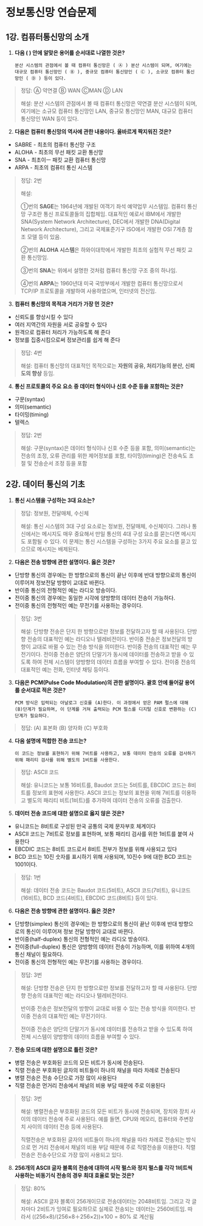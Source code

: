 # 정보통신망 연습문제

## 1강. 컴퓨터통신망의 소개

1. **다음 ( ) 안에 알맞은 용어를 순서대로 나열한 것은?**

   `분산 시스템의 관점에서 볼 때 컴퓨터 통신망은 ( Ⓐ ) 분산 시스템이 되며, 여기에는 대규모 컴퓨터 통신망인 ( Ⓑ ), 중규모 컴퓨터 통신망인 ( Ⓒ ), 소규모 컴퓨터 통신망인 ( Ⓓ ) 등이 있다.`

> 정답: Ⓐ 약연결    Ⓑ WAN    ⒸMAN    Ⓓ LAN
>
> 해설: 분산 시스템의 관점에서 볼 때 컴퓨터 통신망은 약연결 분산 시스템이 되며, 여기에는 소규모 컴퓨터 통신망인 LAN, 중규모 통신망인 MAN, 대규모 컴퓨터 통신망인 WAN 등이 있다.



2. **다음은 컴퓨터 통신망의 역사에 관한 내용이다. 올바르게 짝지워진 것은?**

- SABRE - 최초의 컴퓨터 통신망 구조
- ALOHA - 최초의 무선 패킷 교환 통신망
- SNA - 최초이ㅡ 패킷 교환 컴퓨터 통신망
- ARPA - 최초의 컴퓨터 통신 시스템

> 정답: 2번
>
> 해설: 
>
> ①번의 **SAGE**는 1964년에 개발된 여객기 좌석 예약업무 시스템임. 컴퓨터 통신망 구조란 통신 프로토콜들의 집합체임. 대표적인 예로서 IBM에서 개발한 SNA(System Network Architecture), DEC에서 개발한 DNA(Digital Network Architecture), 그리고 국제표준기구 ISO에서 개발한 OSI 7계층 참조 모델 등이 있음.
>
> ②번의 **ALOHA 시스템**은 하와이대학에서 개발한 최초의 실험적 무선 패킷 교환 통신망임.
>
> ③번의 **SNA**는 위에서 설명한 것처럼 컴퓨터 통신망 구조 중의 하나임.
>
> ④번의 **ARPA**는 1960년대 미국 국방부에서 개발한 컴퓨터 통신망으로서 TCP/IP 프로토콜을 개발하여 사용하였으며, 인터넷의 전신임.



3. **컴퓨터 통신망의 목적과 거리가 가장 먼 것은?**

- 신뢰도를 향상시킬 수 있다
- 여러 지역간의 자원을 서로 공유할 수 있다
- 원격으로 컴퓨터 처리가 가능하도록 해 준다
- 정보를 집중시킴으로써 정보관리를 쉽게 해 준다

> 정답: 4번
>
> 해설: 컴퓨터 통신망의 대표적인 목적으로는 **자원의 공유, 처리기능의 분산, 신뢰도의 향상** 등임.



4. **통신 프로토콜의 주요 요소 중 데이터 형식이나 신호 수준 등을 포함하는 것은?**

- 구문(syntax)
- 의미(semantic)
- 타이밍(timing)
- 텔렉스

> 정답: 2번
>
> 해설: 구문(syntax)은 데이터 형식이나 신호 수준 등을 포함, 의미(semantic)는 전송의 조정, 오류 관리를 위한 제어정보를 포함, 타이밍(timing)은 전송속도 조절 및 전송순서 조정 등을 포함





## 2강. 데이터 통신의 기초

1. **통신 시스템을 구성하는 3대 요소는?**

> 정답: 정보원, 전달매체, 수신체
>
> 해설: 통신 시스템의 3대 구성 요소로는 정보원, 전달매체, 수신체이다. 그러나 통신에서는 메시지도 매우 중요해서 만일 통신의 4대 구성 요소를 묻는다면 메시지도 포함될 수 있다. 이 문제는 통신 시스템을 구성하는 3가지 주요 요소를 묻고 있으므로 메시지는 배제된다.



2. **다음은 전송 방향에 관한 설명이다. 옳은 것은?**

- 단방향 통신의 경우에는 한 방향으로의 통신이 끝난 이후에 반대 방향으로의 통신이 이루어져 정보전달 방향이 교대로 바뀐다.
- 반이중 통신의 전형적인 예는 라디오 방송이다.
- 전이중 통신의 경우에는 동일한 시각에 양방향의 데이터 전송이 가능하다.
- 전이중 통신의 전형적인 예는 무전기를 사용하는 경우이다.

> 정답: 3번
>
> 해설: 단방향 전송은 단지 한 방향으로만 정보를 전달하고자 할 때 사용된다. 단방향 전송의 대표적인 예는 라디오나 텔레비전이다. 반이중 전송은 정보전달의 방향이 교대로 바뀔 수 있는 전송 방식을 의미한다. 반이중 전송의 대표적인 예는 무전기이다. 전이중 전송은 양단의 단말기가 동시에 데이터를 전송하고 받을 수 있도록 하여 전체 시스템이 양방향의 데이터 흐름을 부여할 수 있다. 전이중 전송의 대표적인 예는 전화, 인터넷 채팅 등이다.



3. **다음은 PCM(Pulse Code Modulation)의 관한 설명이다. 괄호 안에 들어갈 용어를 순서대로 적은 것은?**

   `PCM 방식은 입력되는 아날로그 신호를 (A)한다. 이 과정에서 얻은 PAM 펄스에 대해 (B)단계가 필요하며, 이 단계를 거쳐 출력되는 PCM 펄스를 디지털 신호로 변환하는 (C)단계가 필요하다. `

> 정답: (A) 표본화 (B) 양자화 (C) 부호화



4. **다음 설명에 적합한 전송 코드는?**

   `이 코드는 정보를 표현하기 위해 7비트를 사용하고, 보통 데이터 전송의 오류를 검사하기 위해 패리티 검사를 위해 별도의 1비트를 사용한다. `

> 정답: ASCII 코드
>
> 해설: 유니코드는 보통 16비트를, Baudot 코드는 5비트를, EBCDIC 코드는 8비트를 정보의 표현에 사용한다. ASCII 코드는 정보의 표현을 위해 7비트를 이용하고 별도의 패리티 비트(1비트)를 추가하여 데이터 전송의 오류를 검출한다.



5. **데이터 전송 코드에 대한 설명으로 옳지 않은 것은?**

- 유니코드는 8비트로 구성된 만국 공통의 국제 문자부호 체계이다
- ASCII 코드는 7비트로 정보를 표현하며, 보통 패리티 검사를 위한 1비트를 붙여 사용한다
- EBCDIC 코드는 8비트 코드로서 8비트 전부가 정보를 위해 사용되고 있다
- BCD 코드는 10진 숫자를 표시하기 위해 사용되며, 10진수 9에 대한 BCD 코드는 1001이다. 

> 정답: 1번
>
> 해설: 데이터 전송 코드는 Baudot 코드(5비트), ASCII 코드(7비트), 유니코드(16비트), BCD 코드(4비트), EBCDIC 코드(8비트) 등이 있다.



6. **다음은 전송 방향에 관한 설명이다. 옳은 것은?**

- 단방향(simplex) 통신의 경우에는 한 방향으로의 통신이 끝난 이후에 반대 방향으로의 통신이 이루어져 정보 전달 방향이 교대로 바뀐다.
- 반이중(half-duplex) 통신의 전형적인 예는 라디오 방송이다.
- 전이중(full-duplex) 통신은 양방향의 데이터 전송이 가능하며, 이를 위하여 4개의 통신 채널이 필요하다.
- 전이중 통신의 전형적인 예는 무전기를 사용하는 경우이다.

> 정답: 3번
>
> 해설: 단방향 전송은 단지 한 방향으로만 정보를 전달하고자 할 때 사용된다. 단방향 전송의 대표적인 예는 라디오나 텔레비전이다. 
>
> 반이중 전송은 정보전달의 방향이 교대로 바뀔 수 있는 전송 방식을 의미한다. 반이중 전송의 대표적인 예는 무전기이다. 
>
> 전이중 전송은 양단의 단말기가 동시에 데이터를 전송하고 받을 수 있도록 하여 전체 시스템이 양방향의 데이터 흐름을 부여할 수 있다.



7. **전송 모드에 대한 설명으로 틀린 것은?**

- 병렬 전송은 부호화된 코드의 모든 비트가 동시에 전송된다.
- 직렬 전송은 부호화된 글자의 비트들이 하나의 채널을 따라 차례로 전송된다
- 병렬 전송은 전송 수단으로 가장 많이 사용된다
- 직렬 전송은 먼거리 전송에서 채널의 비용 부담 때문에 주로 이용된다

> 정답: 3번
>
> 해설: 병렬전송은 부호화된 코드의 모든 비트가 동시에 전송되며, 장치와 장치 사이의 데이터 전송에 주로 사용된다. 예를 들면, CPU와 메모리, 컴퓨터와 주변장치 사이의 데이터 전송 등에 사용된다.
>
> 직렬전송은 부호화된 글자의 비트들이 하나의 채널을 따라 차례로 전송되는 방식으로 먼 거리 전송에서 채널의 비용 부담 때문에 주로 직렬전송을 이용한다. 직렬전송은 전송수단으로 가장 많이 사용되고 있다.



8. **256개의 ASCII 글자 블록의 전송에 대하여 시작 펄스와 정지 펄스를 각각 1비트씩 사용하는 비동기식 전송의 경우 최대 효율로 맞는 것은?**

> 정답: 80%
>
> 해설: ASCII 글자 블록이 256개이므로 전송데이터는 2048비트임. 그리고 각 글자마다 2비트가 잉여로 필요하므로 실제로 전송되는 데이터는 2560비트임. 따라서 ((256×8)/(256×8＋256×2))×100 = 80% 로 계산됨